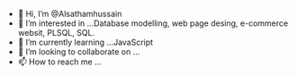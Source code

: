 - 👋 Hi, I’m @Alsathamhussain
- 👀 I’m interested in ...Database modelling, web page desing, e-commerce websit, PLSQL, SQL. 
- 🌱 I’m currently learning ...JavaScript
- 💞️ I’m looking to collaborate on ...
- 📫 How to reach me ...

<!---
Alsathamhussain is a ✨ special ✨ repository because its `README.md` (this file) appears on your GitHub profile.
You can click the Preview link to take a look at your changes.
--->
